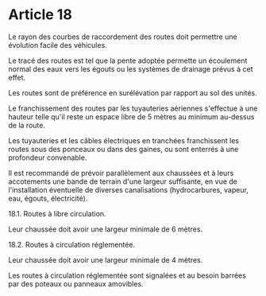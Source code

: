 # Article 18

Le rayon des courbes de raccordement des routes doit permettre une évolution facile des véhicules.

Le tracé des routes est tel que la pente adoptée permette un écoulement normal des eaux vers les égouts ou les systèmes de drainage prévus à cet effet.

Les routes sont de préférence en surélévation par rapport au sol des unités.

Le franchissement des routes par les tuyauteries aériennes s'effectue à une hauteur telle qu'il reste un espace libre de 5 mètres au minimum au-dessus de la route.

Les tuyauteries et les câbles électriques en tranchées franchissent les routes sous des ponceaux ou dans des gaines, ou sont enterrés à une profondeur convenable.

Il est recommandé de prévoir parallèlement aux chaussées et à leurs accotements une bande de terrain d'une largeur suffisante, en vue de l'installation éventuelle de diverses canalisations (hydrocarbures, vapeur, eau, égouts, électricité).

18.1. Routes à libre circulation.

Leur chaussée doit avoir une largeur minimale de 6 mètres.

18.2. Routes à circulation réglementée.

Leur chaussée doit avoir une largeur minimale de 4 mètres.

Les routes à circulation réglementée sont signalées et au besoin barrées par des poteaux ou panneaux amovibles.
